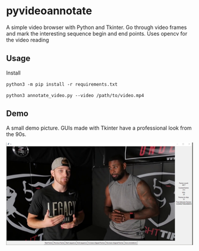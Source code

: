 # pyvideoannotate


A simple video browser with Python and Tkinter. Go through video frames and mark the interesting sequence begin and end points. Uses opencv for the video reading


## Usage

Install

```shell
python3 -m pip install -r requirements.txt
```

```shell
python3 annotate_video.py --video /path/to/video.mp4
```


## Demo

A small demo picture. GUIs made with Tkinter have a professional look from the 90s.

![demoimage](media/demopicture.PNG)


